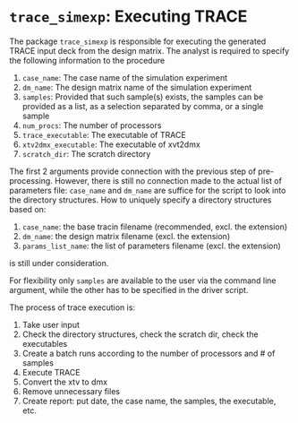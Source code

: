 # `trace_simexp`: Executing TRACE

The package `trace_simexp` is responsible for executing the generated TRACE
input deck from the design matrix. 
The analyst is required to specify the following information to the procedure

 1. `case_name`: The case name of the simulation experiment
 2. `dm_name`: The design matrix name of the simulation experiment
 3. `samples`: Provided that such sample(s) exists, the samples can be provided
    as a list, as a selection separated by comma, or a single sample
 4. `num_procs`: The number of processors
 5. `trace_executable`: The executable of TRACE
 6. `xtv2dmx_executable`: The executable of xvt2dmx
 7. `scratch_dir`: The scratch directory
 
The first 2 arguments provide connection with the previous step of
pre-processing. However, there is still no connection made to the actual list
of parameters file: `case_name` and `dm_name` are suffice for the script to
look into the directory structures. How to uniquely specify a directory structures based on:
 
 1. `case_name`: the base tracin filename (recommended, excl. the extension)
 2. `dm_name`: the design matrix filename (excl. the extension)
 3. `params_list_name`: the list of parameters filename (excl. the extension)
 
is still under consideration.

For flexibility only `samples` are available to the user via the command line
argument, while the other has to be specified in the driver script.

The process of trace execution is:

 1. Take user input
 2. Check the directory structures, check the scratch dir, check the executables
 3. Create a batch runs according to the number of processors and # of samples
 4. Execute TRACE
 5. Convert the xtv to dmx
 6. Remove unnecessary files
 7. Create report: put date, the case name, the samples, the executable, etc.